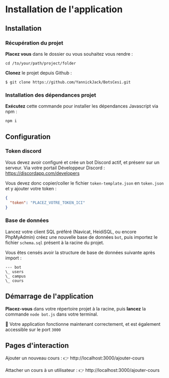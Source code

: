 # Installation de l'application

## Installation

### Récupération du projet

**Placez vous** dans le dossier ou vous souhaitez vous rendre : 

`cd /to/your/path/project/folder`

**Clonez** le projet depuis Github : 

`$ git clone https://github.com/YannickJack/BotsCesi.git`

### Installation des dépendances projet

**Exécutez** cette commande pour installer les dépendances Javascript via npm :

`npm i`

## Configuration

### Token discord
Vous devez avoir configuré et crée un bot Discord actif, et présenr sur un serveur. 
Via votre portail Développeur Discord : https://discordapp.com/developers

Vous devez donc copier/coller le fichier `token-template.json` en `token.json` et y ajouter votre token : 

```json
{
  "token": "PLACEZ_VOTRE_TOKEN_ICI"
}
```

### Base de données

Lancez votre client SQL préféré (Navicat, HeidiSQL, ou encore PhpMyAdmin) créez une nouvelle base de données `bot`, puis importez le fichier `schema.sql` présent à la racine du projet.


Vous êtes censés avoir la structure de base de données suivante après import : 

```
--- bot
\_ users
\_ campus
\_ cours
```

## Démarrage de l'application

**Placez-vous** dans votre répertoire projet à la racine, puis **lancez** la commande `node bot.js` dans votre terminal.

🚀 Votre application fonctionne maintenant correctement, et est également accessible sur le port `3000`


## Pages d'interaction

Ajouter un nouveau cours : 
👉 http://localhost:3000/ajouter-cours

Attacher un cours à un utilisateur :
👉 http://localhost:3000/ajouter-cours
